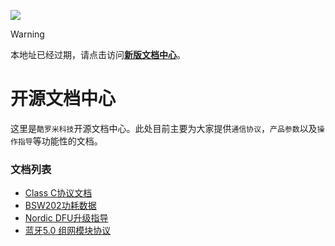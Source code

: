 ![](repository-open-graph.png)



> [!WARNING]
> 本地址已经过期，请点击访问[**新版文档中心**](https://corumi-os-doc.readthedocs.io/)。




# 开源文档中心

这里是`酷罗米科技`开源文档中心。此处目前主要为大家提供`通信协议`，`产品参数`以及`操作指导`等功能性的文档。

### 文档列表

- [Class C协议文档](docs/classC/classC.md)
- [BSW202功耗数据](docs/guide/BSW202_pw/index.html)
- [Nordic DFU升级指导](docs/guide/dfu/README.md)
- [蓝牙5.0 组网模块协议](docs/mesh_uart/index.md)


